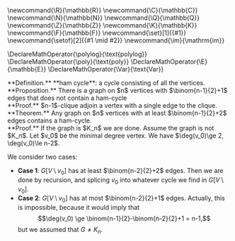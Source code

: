 \newcommand{\R}{\mathbb{R}}
\newcommand{\C}{\mathbb{C}}
\newcommand{\N}{\mathbb{N}}
\newcommand{\Q}{\mathbb{Q}}
\newcommand{\Z}{\mathbb{Z}}
\newcommand{\K}{\mathbb{K}}
\newcommand{\F}{\mathbb{F}}
\newcommand{\set}[1]{\{#1\}}
\newcommand{\setof}[2]{\{#1 \mid #2\}}
\newcommand{\im}{\mathrm{im}}

\DeclareMathOperator{\polylog}{\text{polylog}}
\DeclareMathOperator{\poly}{\text{poly}}
\DeclareMathOperator{\E}{\mathbb{E}}
\DeclareMathOperator{\Var}{\text{Var}}


<div class="defn envbox">**Definition.**
**ham cycle**: a cycle consisting of all the vertices.
</div>

<div class="prop envbox">**Proposition.**
There is a graph on $n$ vertices with $\binom{n-1}{2}+1$ edges that does not contain a ham-cycle
</div>
<div class="pf envbox">**Proof.**
$n-1$-clique adjoin a vertex with a single edge to the clique. 
</div>

<div class="thm envbox">**Theorem.**
Any graph on $n$ vertices with at least $\binom{n-1}{2}+2$ edges
contains a ham-cycle.
</div>
<div class="pf envbox">**Proof.**
If the graph is $K_n$ we are done. Assume the graph is not $K_n$.
Let $v_0$ be the minimal degree vertex.
We have $\deg(v_0)\ge 2, \deg(v_0)\le n-2$.

We consider two cases:
- **Case 1**: $G[V\setminus v_0]$ has at least $\binom{n-2}{2}+2$
    edges. 
    Then we are done by recursion, and splicing  $v_0$ into whatever
    cycle we find in $G[V\setminus v_0]$.
- **Case 2**: $G[V\setminus v_0]$ has at most $\binom{n-2}{2}+1$ 
  edges.
  Actually, this is impossible, because it would imply that
  $$\deg(v_0) \ge \binom{n-1}{2}-\binom{n-2}{2}+1 = n-1,$$
  but we assumed that $G\neq K_n$.
</div>


